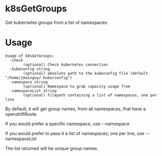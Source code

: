 # k8sGetGroups
Get kubernetes groups from a list of namespaces

# Usage
```
Usage of k8sGetGroups:
  -check
    	(optional) Check kubernetes connection
  -kubeconfig string
    	(optional) absolute path to the kubeconfig file (default "/home/jmainguy/.kube/config")
  -namespace string
    	(optional) Namespace to grab capacity usage from
  -namespaceList string
    	(optional) Filepath containing a list of namespaces, one per line
```

By default, it will get group names, from all namespaces, that have a openshiftRoute.

If you would prefer a specific namespace, use --namespace

If you would prefer to pass it a list of namespaces, one per line, use --namespaceList

The list returned will be unique group names.
